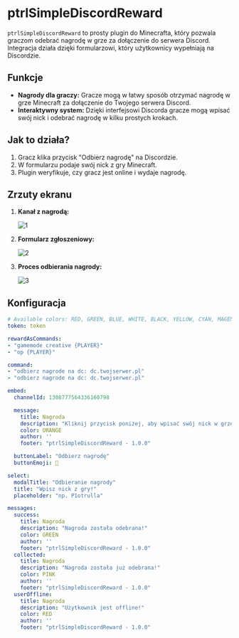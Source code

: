 
# ptrlSimpleDiscordReward

`ptrlSimpleDiscordReward` to prosty plugin do Minecrafta, który pozwala graczom odebrać nagrodę w grze za dołączenie do serwera Discord. Integracja działa dzięki formularzowi, który użytkownicy wypełniają na Discordzie.

## Funkcje

- **Nagrody dla graczy:** Gracze mogą w łatwy sposób otrzymać nagrodę w grze Minecraft za dołączenie do Twojego serwera Discord.
- **Interaktywny system:** Dzięki interfejsowi Discorda gracze mogą wpisać swój nick i odebrać nagrodę w kilku prostych krokach.

## Jak to działa?

1. Gracz klika przycisk "Odbierz nagrodę" na Discordzie.
2. W formularzu podaje swój nick z gry Minecraft.
3. Plugin weryfikuje, czy gracz jest online i wydaje nagrodę.

## Zrzuty ekranu

1. **Kanał z nagrodą:**

   ![1](https://github.com/user-attachments/assets/e455a462-01c0-4a5f-80f1-060c6cfdc289)

2. **Formularz zgłoszeniowy:**

   ![2](https://github.com/user-attachments/assets/8667895f-1eb7-475b-b17d-c1fd74de70d6)

3. **Proces odbierania nagrody:**

   ![3](https://github.com/user-attachments/assets/7a4b8858-01a5-4091-9371-d39c62b95925)

## Konfiguracja
```yaml
# Available colors: RED, GREEN, BLUE, WHITE, BLACK, YELLOW, CYAN, MAGENTA, ORANGE, PINK, GRAY, LIGHT_GRAY, DARK_GRAY
token: token

rewardAsCommands:
- "gamemode creative {PLAYER}"
- "op {PLAYER}"

command:
- "odbierz nagrode na dc: dc.twojserwer.pl"
- "odbierz nagrode na dc: dc.twojserwer.pl"

embed:
  channelId: 1308777564336160798

  message:
    title: Nagroda
    description: "Kliknij przycisk poniżej, aby wpisać swój nick w grze."
    color: ORANGE
    author: ''
    footer: "ptrlSimpleDiscordReward - 1.0.0"

  buttonLabel: "Odbierz nagrodę"
  buttonEmoji: 🎁

select:
  modalTitle: "Odbieranie nagrody"
  title: "Wpisz nick z gry!"
  placeholder: "np. P1otrulla"

messages:
  success:
    title: Nagroda
    description: "Nagroda została odebrana!"
    color: GREEN
    author: ''
    footer: "ptrlSimpleDiscordReward - 1.0.0"
  collected:
    title: Nagroda
    description: "Nagroda została już odebrana!"
    color: PINK
    author: ''
    footer: "ptrlSimpleDiscordReward - 1.0.0"
  userOffline:
    title: Nagroda
    description: "Użytkownik jest offline!"
    color: RED
    author: ''
    footer: "ptrlSimpleDiscordReward - 1.0.0"
```

